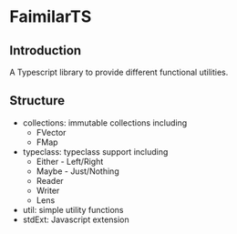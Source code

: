 # FaimilarTS
## Introduction
A Typescript library to provide different functional utilities.

## Structure
- collections: immutable collections including
  - FVector
  - FMap
- typeclass: typeclass support including
  - Either - Left/Right
  - Maybe - Just/Nothing
  - Reader
  - Writer
  - Lens
- util: simple utility functions
- stdExt: Javascript extension